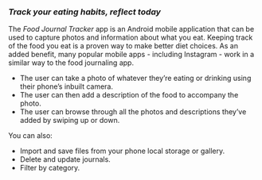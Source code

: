 
### _Track your eating habits, reflect today_

The _Food Journal Tracker_ app is an Android mobile application that can be used to capture photos and information about what you eat. Keeping track of the food you eat is a proven way to make better diet choices. As an added benefit, many popular mobile apps - including Instagram - work in a similar way to the food journaling app. 

  - The user can take a photo of whatever they’re eating or drinking using their phone’s inbuilt camera.
  - The user can then add a description of the food to accompany the photo.
  - The user can browse through all the photos and descriptions they’ve added by swiping up or down.

You can also:
  - Import and save files from your phone local storage or gallery.
  - Delete and update journals.
  - Filter by category.

